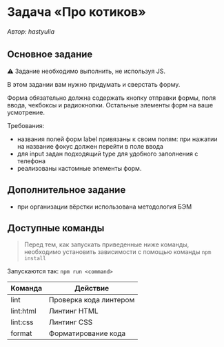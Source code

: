# Задача «Про котиков»

###### Автор: hastyulia

## Основное задание
⚠️ Задание необходимо выполнить, не используя JS.

В этом задании вам нужно придумать и сверстать форму.

Форма обязательно должна содержать кнопку отправки формы, поля ввода, чекбоксы и радиокнопки. Остальные элементы форм на ваше усмотрение.

Требования:

- названия полей форм label привязаны к своим полям: при нажатии на название фокус должен перейти в поле ввода
- для input задан подходящий type для удобного заполнения с телефона
- реализованы кастомные элементы форм.

## Дополнительное задание

- при организации вёрстки использована методология БЭМ

## Доступные команды

> Перед тем, как запускать приведенные ниже команды, необходимо установить зависимости с помощью команды `npm install`

Запускаются так: `npm run <command>`

| Команда   | Действие               |
| --------- | ---------------------- |
| lint      | Проверка кода линтером |
| lint:html | Линтинг HTML           |
| lint:css  | Линтинг CSS            |
| format    | Форматирование кода    |

